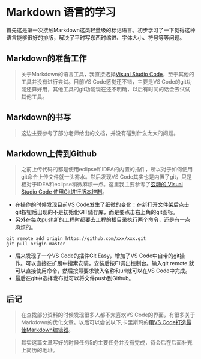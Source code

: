 # Markdown 语言的学习

首先这是第一次接触Markdown这类轻量级的标记语言。初步学习了一下觉得这种语言能够很好的排版，解决了平时写东西时缩进、字体大小、符号等等问题。

## Markdown的准备工作

> 关于Markdown的语言工具，我直接选择[Visual Studio Code](http://code.visualstudio.com/)，至于其他的工具并没有进行尝试。目前VS Code感觉还不错，主要是VS Code的git功能还算好用，其他工具的git功能现在还不明确，以后有时间的话会去试试其他工具。

## Markdown的书写

>这边主要参考了部分老师给出的文档，并没有碰到什么太大的问题。

## Markdown上传到Github

> 之前上传代码的都是使用eclipse和IDEA的内置的插件，所以对于如何使用git命令上传文件就一头雾水。然后发现VS Code其实也是内置了git，只是相对于IDEA和eclipse稍微麻烦一点。这里我主要参考了[玄魂的 Visual Studio Code 使用Git进行版本控制](http://www.cnblogs.com/xuanhun/p/6019038.html?utm_source=tuicool&utm_medium=referral)。
- 在操作的时候发现目前VS Code发生了细微的变化：在新打开文件架后点击git按钮后出现的不是初始化GIT储存库，而是要点击右上角的git图标。
- 另外在每次push新的工程时都要去工程的根目录执行两个命令，还是有一点麻烦的。
```
git remote add origin https://github.com/xxx/xxx.git
git pull origin master
```
- 后来发现了一个VS Code的插件Git Easy，增加了VS Code中自带的git操作。可以直接在扩展中搜索安装，安装后按F1调出控制台。输入git remote 就可以直接使用命令，然后按照要求驶入名称和url就可以在VS Code中完成。
- 最后在git中选择发布就可以将文件push到Github。

## 后记

> 在查找部分资料的时候发现很多人都不太喜欢VS Code的界面，有很多关于Markdown的优化文章。以后可以尝试以下,卡里斯玛的[用VS Code打造最佳Markdown编辑器](http://www.jianshu.com/p/18876655b452)。

> 其实这篇文章写好的时候任务5的主要任务并没有完成，待会后在后面补充上简历的地址。



